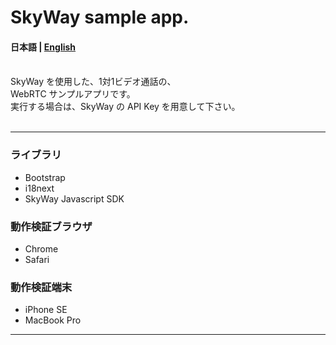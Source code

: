 # SkyWay sample app.

#### 日本語 | [English](./doc/en/README.md)
<br>
SkyWay を使用した、1対1ビデオ通話の、<br>
WebRTC サンプルアプリです。<br>
実行する場合は、SkyWay の API Key を用意して下さい。
<br>
<br>

***
### ライブラリ
- Bootstrap
- i18next
- SkyWay Javascript SDK

### 動作検証ブラウザ  
- Chrome
- Safari

### 動作検証端末  
- iPhone SE
- MacBook Pro
***
